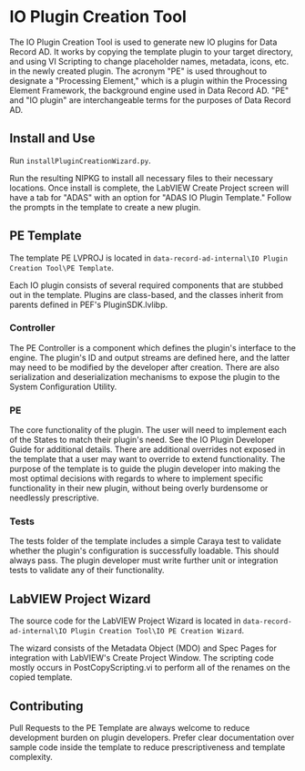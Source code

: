 # IO Plugin Creation Tool

The IO Plugin Creation Tool is used to generate new IO plugins for Data Record AD. It works by copying the template plugin to your target directory, and using VI Scripting to change placeholder names, metadata, icons, etc. in the newly created plugin. The acronym "PE" is used throughout to designate a "Processing Element," which is a plugin within the Processing Element Framework, the background engine used in Data Record AD. "PE" and "IO plugin" are interchangeable terms for the purposes of Data Record AD.

## Install and Use

Run `installPluginCreationWizard.py`.

Run the resulting NIPKG to install all necessary files to their necessary locations. Once install is complete, the LabVIEW Create Project screen will have a tab for "ADAS" with an option for "ADAS IO Plugin Template." Follow the prompts in the template to create a new plugin.

## PE Template

The template PE LVPROJ is located in `data-record-ad-internal\IO Plugin Creation Tool\PE Template`.

Each IO plugin consists of several required components that are stubbed out in the template. Plugins are class-based, and the classes inherit from parents defined in PEF's PluginSDK.lvlibp.

### Controller

The PE Controller is a component which defines the plugin's interface to the engine. The plugin's ID and output streams are defined here, and the latter may need to be modified by the developer after creation. There are also serialization and deserialization mechanisms to expose the plugin to the System Configuration Utility.

### PE 

The core functionality of the plugin. The user will need to implement each of the States to match their plugin's need. See the IO Plugin Developer Guide for additional details. There are additional overrides not exposed in the template that a user may want to override to extend functionality. The purpose of the template is to guide the plugin developer into making the most optimal decisions with regards to where to implement specific functionality in their new plugin, without being overly burdensome or needlessly prescriptive.

### Tests

The tests folder of the template includes a simple Caraya test to validate whether the plugin's configuration is successfully loadable. This should always pass. The plugin developer must write further unit or integration tests to validate any of their functionality. 

## LabVIEW Project Wizard

The source code for the LabVIEW Project Wizard is located in `data-record-ad-internal\IO Plugin Creation Tool\IO PE Creation Wizard`.

The wizard consists of the Metadata Object (MDO) and Spec Pages for integration with LabVIEW's Create Project Window. The scripting code mostly occurs in PostCopyScripting.vi to perform all of the renames on the copied template.

## Contributing

Pull Requests to the PE Template are always welcome to reduce development burden on plugin developers. Prefer clear documentation over sample code inside the template to reduce prescriptiveness and template complexity.